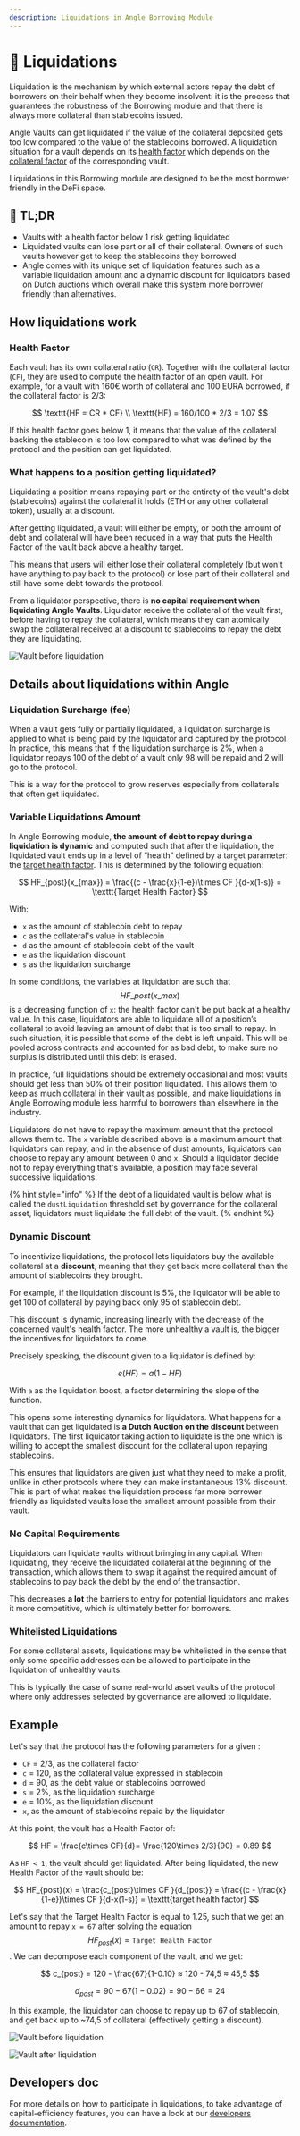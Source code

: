 ```yaml
---
description: Liquidations in Angle Borrowing Module
---
```


# 🎳 Liquidations

Liquidation is the mechanism by which external actors repay the debt of borrowers on their behalf when they become insolvent: it is the process that guarantees the robustness of the Borrowing module and that there is always more collateral than stablecoins issued.

Angle Vaults can get liquidated if the value of the collateral deposited gets too low compared to the value of the stablecoins borrowed. A liquidation situation for a vault depends on its [health factor](../../new-module/vaults/glossary.md) which depends on the [collateral factor](../../new-module/vaults/glossary.md) of the corresponding vault.

Liquidations in this Borrowing module are designed to be the most borrower friendly in the DeFi space.

## 🔎 TL;DR

- Vaults with a health factor below 1 risk getting liquidated
- Liquidated vaults can lose part or all of their collateral. Owners of such vaults however get to keep the stablecoins they borrowed
- Angle comes with its unique set of liquidation features such as a variable liquidation amount and a dynamic discount for liquidators based on Dutch auctions which overall make this system more borrower friendly than alternatives.

## How liquidations work

### Health Factor

Each vault has its own collateral ratio (`CR`). Together with the collateral factor (`CF`), they are used to compute the health factor of an open vault. For example, for a vault with 160€ worth of collateral and 100 EURA borrowed, if the collateral factor is 2/3:

$$
\texttt{HF = CR * CF} \\ \texttt{HF} = 160/100 * 2/3 = 1.07
$$

If this health factor goes below 1, it means that the value of the collateral backing the stablecoin is too low compared to what was defined by the protocol and the position can get liquidated.

### What happens to a position getting liquidated?

Liquidating a position means repaying part or the entirety of the vault's debt (stablecoins) against the collateral it holds (ETH or any other collateral token), usually at a discount.

After getting liquidated, a vault will either be empty, or both the amount of debt and collateral will have been reduced in a way that puts the Health Factor of the vault back above a healthy target.

This means that users will either lose their collateral completely (but won't have anything to pay back to the protocol) or lose part of their collateral and still have some debt towards the protocol.

From a liquidator perspective, there is **no capital requirement when liquidating Angle Vaults**. Liquidator receive the collateral of the vault first, before having to repay the collateral, which means they can atomically swap the collateral received at a discount to stablecoins to repay the debt they are liquidating.

![Vault before liquidation](../../.gitbook/assets/vault-before-liquidation.jpg)

## Details about liquidations within Angle

### Liquidation Surcharge (fee)

When a vault gets fully or partially liquidated, a liquidation surcharge is applied to what is being paid by the liquidator and captured by the protocol. In practice, this means that if the liquidation surcharge is 2%, when a liquidator repays 100 of the debt of a vault only 98 will be repaid and 2 will go to the protocol.

This is a way for the protocol to grow reserves especially from collaterals that often get liquidated.

### Variable Liquidations Amount

In Angle Borrowing module, **the amount of debt to repay during a liquidation is dynamic** and computed such that after the liquidation, the liquidated vault ends up in a level of “health” defined by a target parameter: the [target health factor](../../new-module/vaults/glossary.md). This is determined by the following equation:

$$
HF_{post}(x_{max}) = \frac{(c - \frac{x}{1-e})\times CF }{d-x(1-s)} = \texttt{Target Health Factor}
$$

With:

- `x` as the amount of stablecoin debt to repay
- `c` as the collateral's value in stablecoin
- `d` as the amount of stablecoin debt of the vault
- `e` as the liquidation discount
- `s` as the liquidation surcharge

In some conditions, the variables at liquidation are such that $$HF\_{post}(x\_{max})$$ is a decreasing function of `x`: the health factor can't be put back at a healthy value. In this case, liquidators are able to liquidate all of a position’s collateral to avoid leaving an amount of debt that is too small to repay. In such situation, it is possible that some of the debt is left unpaid. This will be pooled across contracts and accounted for as bad debt, to make sure no surplus is distributed until this debt is erased.

In practice, full liquidations should be extremely occasional and most vaults should get less than 50% of their position liquidated. This allows them to keep as much collateral in their vault as possible, and make liquidations in Angle Borrowing module less harmful to borrowers than elsewhere in the industry.

Liquidators do not have to repay the maximum amount that the protocol allows them to. The `x` variable described above is a maximum amount that liquidators can repay, and in the absence of dust amounts, liquidators can choose to repay any amount between 0 and `x`. Should a liquidator decide not to repay everything that's available, a position may face several successive liquidations.

{% hint style="info" %}
If the debt of a liquidated vault is below what is called the `dustLiquidation` threshold set by governance for the collateral asset, liquidators must liquidate the full debt of the vault.
{% endhint %}

### Dynamic Discount

To incentivize liquidations, the protocol lets liquidators buy the available collateral at a **discount**, meaning that they get back more collateral than the amount of stablecoins they brought.

For example, if the liquidation discount is 5%, the liquidator will be able to get 100 of collateral by paying back only 95 of stablecoin debt.

This discount is dynamic, increasing linearly with the decrease of the concerned vault's health factor. The more unhealthy a vault is, the bigger the incentives for liquidators to come.

Precisely speaking, the discount given to a liquidator is defined by:

$$
e(HF) = a(1-HF)
$$

With `a` as the liquidation boost, a factor determining the slope of the function.

This opens some interesting dynamics for liquidators. What happens for a vault that can get liquidated is **a Dutch Auction on the discount** between liquidators. The first liquidator taking action to liquidate is the one which is willing to accept the smallest discount for the collateral upon repaying stablecoins.

This ensures that liquidators are given just what they need to make a profit, unlike in other protocols where they can make instantaneous 13% discount. This is part of what makes the liquidation process far more borrower friendly as liquidated vaults lose the smallest amount possible from their vault.

### No Capital Requirements

Liquidators can liquidate vaults without bringing in any capital. When liquidating, they receive the liquidated collateral at the beginning of the transaction, which allows them to swap it against the required amount of stablecoins to pay back the debt by the end of the transaction.

This decreases **a lot** the barriers to entry for potential liquidators and makes it more competitive, which is ultimately better for borrowers.

### Whitelisted Liquidations

For some collateral assets, liquidations may be whitelisted in the sense that only some specific addresses can be allowed to participate in the liquidation of unhealthy vaults.

This is typically the case of some real-world asset vaults of the protocol where only addresses selected by governance are allowed to liquidate.

## Example

Let's say that the protocol has the following parameters for a given :

- `CF` = 2/3, as the collateral factor
- `c` = 120, as the collateral value expressed in stablecoin
- `d` = 90, as the debt value or stablecoins borrowed
- `s` = 2%, as the liquidation surcharge
- `e` = 10%, as the liquidation discount
- `x`, as the amount of stablecoins repaid by the liquidator

At this point, the vault has a Health Factor of:

$$
HF = \frac{c\times CF}{d}= \frac{120\times 2/3}{90} = 0.89
$$

As `HF < 1`, the vault should get liquidated. After being liquidated, the new Health Factor of the vault should be:

$$
HF_{post}(x) = \frac{c_{post}\times CF }{d_{post}} = \frac{(c - \frac{x}{1-e})\times CF }{d-x(1-s)} = \texttt{target health factor}
$$

Let's say that the Target Health Factor is equal to 1.25, such that we get an amount to repay `x = 67` after solving the equation $$HF_{post}(x) = \texttt{Target Health Factor}$$. We can decompose each component of the vault, and we get:

$$
c_{post} = 120 - \frac{67}{1-0.10} ≈ 120 - 74,5 ≈ 45,5
$$

$$
d_{post} = 90 - 67(1-0.02) = 90 - 66 = 24
$$

In this example, the liquidator can choose to repay up to 67 of stablecoin, and get back up to \~74,5 of collateral (effectively getting a discount).

![Vault before liquidation](../../.gitbook/assets/vault-before-liquidation.jpg)

![Vault after liquidation](../../.gitbook/assets/vault-after-liquidation.jpg)

## Developers doc

For more details on how to participate in liquidations, to take advantage of capital-efficiency features, you can have a look at our [developers documentation](https://developers.angle.money/overview/guides/liquidations-borrowing).
